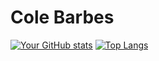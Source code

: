# Cole Barbes


[![Your GitHub stats](https://github-readme-stats.vercel.app/api?username=cbarbes1&show_icons=true&theme=radical)](https://github.com/cbarbes1/github-readme-stats)
[![Top Langs](https://github-readme-stats.vercel.app/api/top-langs/?username=cbarbes1&layout=compact)](https://github.com/cbarbes1)
